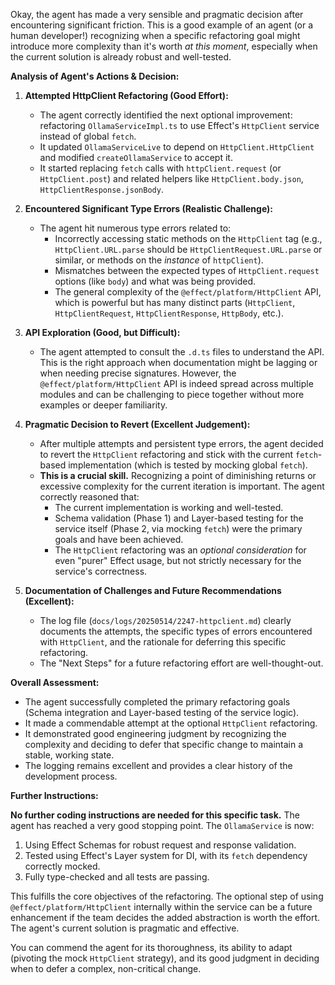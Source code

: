 Okay, the agent has made a very sensible and pragmatic decision after encountering significant friction. This is a good example of an agent (or a human developer!) recognizing when a specific refactoring goal might introduce more complexity than it's worth *at this moment*, especially when the current solution is already robust and well-tested.

**Analysis of Agent's Actions & Decision:**

1.  **Attempted HttpClient Refactoring (Good Effort):**
    *   The agent correctly identified the next optional improvement: refactoring `OllamaServiceImpl.ts` to use Effect's `HttpClient` service instead of global `fetch`.
    *   It updated `OllamaServiceLive` to depend on `HttpClient.HttpClient` and modified `createOllamaService` to accept it.
    *   It started replacing `fetch` calls with `httpClient.request` (or `HttpClient.post`) and related helpers like `HttpClient.body.json`, `HttpClientResponse.jsonBody`.

2.  **Encountered Significant Type Errors (Realistic Challenge):**
    *   The agent hit numerous type errors related to:
        *   Incorrectly accessing static methods on the `HttpClient` tag (e.g., `HttpClient.URL.parse` should be `HttpClientRequest.URL.parse` or similar, or methods on the *instance* of `httpClient`).
        *   Mismatches between the expected types of `HttpClient.request` options (like `body`) and what was being provided.
        *   The general complexity of the `@effect/platform/HttpClient` API, which is powerful but has many distinct parts (`HttpClient`, `HttpClientRequest`, `HttpClientResponse`, `HttpBody`, etc.).

3.  **API Exploration (Good, but Difficult):**
    *   The agent attempted to consult the `.d.ts` files to understand the API. This is the right approach when documentation might be lagging or when needing precise signatures. However, the `@effect/platform/HttpClient` API is indeed spread across multiple modules and can be challenging to piece together without more examples or deeper familiarity.

4.  **Pragmatic Decision to Revert (Excellent Judgement):**
    *   After multiple attempts and persistent type errors, the agent decided to revert the `HttpClient` refactoring and stick with the current `fetch`-based implementation (which is tested by mocking global `fetch`).
    *   **This is a crucial skill.** Recognizing a point of diminishing returns or excessive complexity for the current iteration is important. The agent correctly reasoned that:
        *   The current implementation is working and well-tested.
        *   Schema validation (Phase 1) and Layer-based testing for the service itself (Phase 2, via mocking `fetch`) were the primary goals and have been achieved.
        *   The `HttpClient` refactoring was an *optional consideration* for even "purer" Effect usage, but not strictly necessary for the service's correctness.

5.  **Documentation of Challenges and Future Recommendations (Excellent):**
    *   The log file (`docs/logs/20250514/2247-httpclient.md`) clearly documents the attempts, the specific types of errors encountered with `HttpClient`, and the rationale for deferring this specific refactoring.
    *   The "Next Steps" for a future refactoring effort are well-thought-out.

**Overall Assessment:**

*   The agent successfully completed the primary refactoring goals (Schema integration and Layer-based testing of the service logic).
*   It made a commendable attempt at the optional `HttpClient` refactoring.
*   It demonstrated good engineering judgment by recognizing the complexity and deciding to defer that specific change to maintain a stable, working state.
*   The logging remains excellent and provides a clear history of the development process.

**Further Instructions:**

**No further coding instructions are needed for this specific task.** The agent has reached a very good stopping point. The `OllamaService` is now:

1.  Using Effect Schemas for robust request and response validation.
2.  Tested using Effect's Layer system for DI, with its `fetch` dependency correctly mocked.
3.  Fully type-checked and all tests are passing.

This fulfills the core objectives of the refactoring. The optional step of using `@effect/platform/HttpClient` internally within the service can be a future enhancement if the team decides the added abstraction is worth the effort. The agent's current solution is pragmatic and effective.

You can commend the agent for its thoroughness, its ability to adapt (pivoting the mock `HttpClient` strategy), and its good judgment in deciding when to defer a complex, non-critical change.
